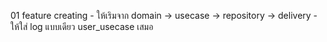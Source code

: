 01 feature creating
    - ให้เริมจาก domain -> usecase -> repository -> delivery 
    - ให้ใส่ log แบบเดียว user_usecase เสมอ